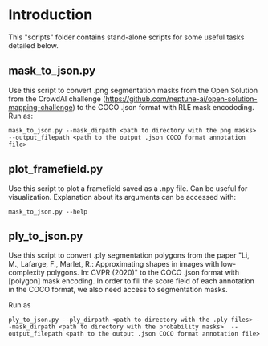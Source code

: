 # Introduction

This "scripts" folder contains stand-alone scripts for some useful tasks detailed below.

## mask_to_json.py

Use this script to convert .png segmentation masks from the Open Solution from the CrowdAI challenge 
(https://github.com/neptune-ai/open-solution-mapping-challenge) 
to the COCO .json format with RLE mask encododing.
Run as:
```
mask_to_json.py --mask_dirpath <path to directory with the png masks>  --output_filepath <path to the output .json COCO format annotation file>
```

## plot_framefield.py

Use this script to plot a framefield saved as a .npy file. Can be useful for visualization. 
Explanation about its arguments can be accessed with:
```
mask_to_json.py --help
```

## ply_to_json.py

Use this script to convert .ply segmentation polygons from the paper 
"Li, M., Lafarge, F., Marlet, R.: Approximating shapes in images with low-complexity polygons. In: CVPR (2020)" 
to the COCO .json format with [polygon] mask encoding. In order to fill the score field of each annotation in the COCO format, we also need access to segmentation masks.

Run as
```
ply_to_json.py --ply_dirpath <path to directory with the .ply files> --mask_dirpath <path to directory with the probability masks>  --output_filepath <path to the output .json COCO format annotation file>
```